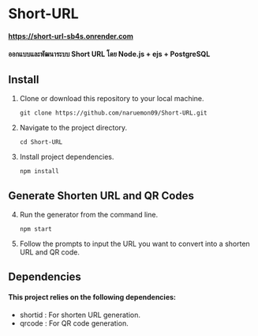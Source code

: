 # Short-URL
#### https://short-url-sb4s.onrender.com
#### ออกแบบและพัฒนาระบบ Short URL โดย Node.js + ejs + PostgreSQL

## Install
1. Clone or download this repository to your local machine. 
   ```
   git clone https://github.com/naruemon09/Short-URL.git
   ```

2. Navigate to the project directory.
   ```
   cd Short-URL
   ```

3. Install project dependencies.
   ```
   npm install
   ```

## Generate Shorten URL and QR Codes
4. Run the generator from the command line.
   ```
   npm start
   ```

5. Follow the prompts to input the URL you want to convert into a shorten URL and QR code.

## Dependencies
#### This project relies on the following dependencies:
   * shortid : For shorten URL generation.
   * qrcode : For QR code generation.


